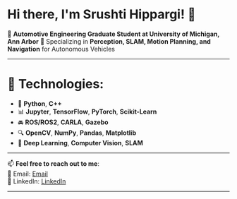 # Hi there, I'm Srushti Hippargi! 👋

🚗 **Automotive Engineering Graduate Student at University of Michigan, Ann Arbor**
🎯 Specializing in **Perception, SLAM, Motion Planning, and Navigation** for Autonomous Vehicles

---

# 🔧 Technologies:
- 🐍 **Python**, **C++**
- 📊 **Jupyter**, **TensorFlow**, **PyTorch**, **Scikit-Learn**
- 🚘 **ROS/ROS2**, **CARLA**, **Gazebo**
- 🔍 **OpenCV**, **NumPy**, **Pandas**, **Matplotlib**
- 🧠 **Deep Learning**, **Computer Vision**, **SLAM**

---

📫 **Feel free to reach out to me**:  
📩 Email: [Email](mailto:shipparg@umcih.edu)  
💼 LinkedIn: [LinkedIn]([https://www.linkedin.com/in/srushti-hippargi](https://www.linkedin.com/in/srushtihippargi/))  

---


